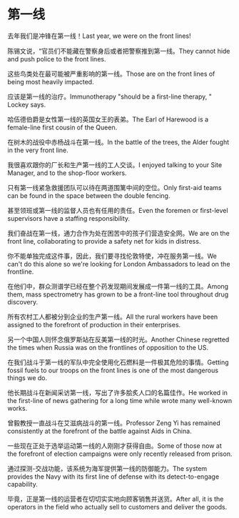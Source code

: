# 第一线

<p><span class="chinese">去年我们是冲锋在第一线！</span><span class="english">Last year, we were on the front lines!</span></p>

<p><span class="chinese">陈锡文说，“官员们不能藏在警察身后或者把警察推到第一线。</span><span class="english">They cannot hide and push police to the front lines.</span></p>

<p><span class="chinese">这些鸟类处在最可能被严重影响的第一线。</span><span class="english">Those are on the front lines of being most heavily impacted.</span></p>

<p><span class="chinese">应该是第一线的治疗。</span><span class="english">Immunotherapy "should be a first-line therapy, " Lockey says.</span></p>

<p><span class="chinese">哈伍德伯爵是女性第一线的英国女王的表弟。</span><span class="english">The Earl of Harewood is a female-line first cousin of the Queen.</span></p>

<p><span class="chinese">在树木的战役中赤杨战斗在第一线。</span><span class="english">In the battle of the trees, the Alder fought in the very front line.</span></p>

<p><span class="chinese">我很喜欢跟你的厂长和生产第一线的工人交谈。</span><span class="english">I enjoyed talking to your Site Manager, and to the shop-floor workers.</span></p>

<p><span class="chinese">只有第一线紧急救援团队可以待在两道围篱中间的空位。</span><span class="english">Only first-aid teams can be found in the space between the double fencing.</span></p>

<p><span class="chinese">甚至领班或第一线的监督人员也有任用的责任。</span><span class="english">Even the foremen or first-level supervisors have a staffing responsibility.</span></p>

<p><span class="chinese">我们奋战在第一线，通力合作为处在困苦中的孩子们营造安全网。</span><span class="english">We are on the front line, collaborating to provide a safety net for kids in distress.</span></p>

<p><span class="chinese">你不能单独完成这件事，因此，我们要寻找伦敦特使，冲在服务第一线。</span><span class="english">We can't do this alone so we're looking for London Ambassadors to lead on the frontline.</span></p>

<p><span class="chinese">在他们中，群众测谱学已经在整个药发现期间发展成一件第一线的工具。</span><span class="english">Among them, mass spectrometry has grown to be a front-line tool throughout drug discovery.</span></p>

<p><span class="chinese">所有农村工人都被分到企业的生产第一线。</span><span class="english">All the rural workers have been assigned to the forefront of production in their enterprises.</span></p>

<p><span class="chinese">另一个中国人则怀念俄罗斯站在反美第一线的时光。</span><span class="english">Another Chinese regretted the times when Russia was on the frontlines of opposition to the US.</span></p>

<p><span class="chinese">在我们战斗于第一线的军队中完全使用化石燃料是一件极其危险的事情。</span><span class="english">Getting fossil fuels to our troops on the front lines is one of the most dangerous things we do.</span></p>

<p><span class="chinese">他长期战斗在新闻采访第一线，写出了许多脍炙人口的名篇佳作。</span><span class="english">He worked in the first-line of news gathering for a long time while wrote many well-known works.</span></p>

<p><span class="chinese">曾毅教授一直战斗在艾滋病战斗的第一线。</span><span class="english">Professor Zeng Yi has remained consistently at the forefront of the battle against Aids in China.</span></p>

<p><span class="chinese">一些现在正处于选举运动第一线的人刚刚才获得自由。</span><span class="english">Some of those now at the forefront of election campaigns were only recently released from prison.</span></p>

<p><span class="chinese">通过探测-交战功能，该系统为海军提供第一线的防御能力。</span><span class="english">The system provides the Navy with its first line of defense with its detect-to-engage capability.</span></p>

<p><span class="chinese">毕竟，正是第一线的运营者在切切实实地向顾客销售并送货。</span><span class="english">After all, it is the operators in the field who  actually sell to customers and deliver the goods.</span></p>

